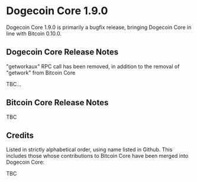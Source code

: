 # Dogecoin Core 1.9.0

Dogecoin Core 1.9.0 is primarily a bugfix release, bringing Dogecoin Core in
line with Bitcoin 0.10.0.

## Dogecoin Core Release Notes

"getworkaux" RPC call has been removed, in addition to the removal of "getwork" from Bitcoin Core

TBC...

## Bitcoin Core Release Notes

TBC

## Credits

Listed in strictly alphabetical order, using name listed in Github. This
includes those whose contributions to Bitcoin Core have been merged
into Dogecoin Core:

TBC

